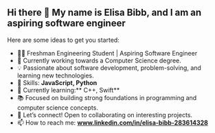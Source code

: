 ## Hi there 👋 My name is Elisa Bibb, and I am an aspiring software engineer

Here are some ideas to get you started:
- 👨‍💻 Freshman Engineering Student | Aspiring Software Engineer
- 🔧 Currently working towards a Computer Science degree.
- 💡 Passionate about software development, problem-solving, and learning new technologies.
- 🚀 Skills: **JavaScript, Python**
- 🌱 Currently learning:** C++, Swift**
- 📚 Focused on building strong foundations in programming and computer science concepts.
- 💬 Let’s connect! Open to collaborating on interesting projects.
- 📫 How to reach me: **www.linkedin.com/in/elisa-bibb-283614328**
